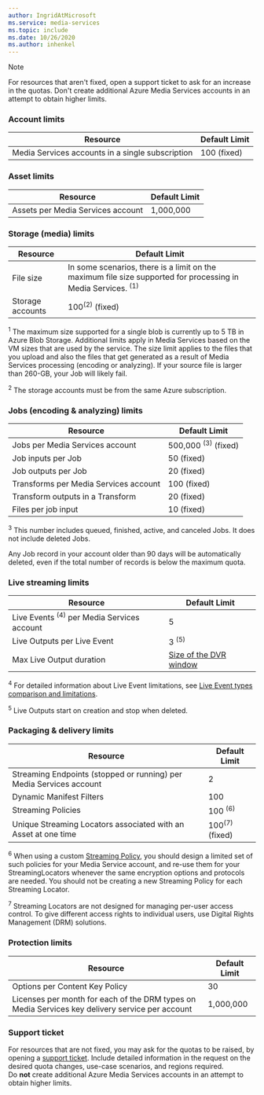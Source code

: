 ```yaml
---
author: IngridAtMicrosoft
ms.service: media-services
ms.topic: include
ms.date: 10/26/2020
ms.author: inhenkel
---
```


> [!NOTE]
> For resources that aren't fixed, open a support ticket to ask for an increase in the quotas. Don't create additional Azure Media Services accounts in an attempt to obtain higher limits.

### Account limits

| Resource | Default Limit |
| --- | --- |
| Media Services accounts in a single subscription | 100 (fixed) |

### Asset limits

| Resource | Default Limit |
| --- | --- |
| Assets per Media Services account | 1,000,000|

### Storage (media) limits

| Resource | Default Limit |
| --- | --- |
| File size| In some scenarios, there is a limit on the maximum file size supported for processing in Media Services. <sup>(1)</sup> |
| Storage accounts | 100<sup>(2)</sup> (fixed) |

<sup>1</sup> The maximum size supported for a single blob is currently up to 5 TB in Azure Blob Storage. Additional limits apply in Media Services based on the VM sizes that are used by the service. The size limit applies to the files that you upload and also the files that get generated as a result of Media Services processing (encoding or analyzing). If your source file is larger than 260-GB, your Job will likely fail.

<sup>2</sup> The storage accounts must be from the same Azure subscription.

### Jobs (encoding & analyzing) limits

| Resource | Default Limit |
| --- | --- |
| Jobs per Media Services account | 500,000 <sup>(3)</sup> (fixed)|
| Job inputs per Job | 50  (fixed)|
| Job outputs per Job | 20 (fixed) |
| Transforms per Media Services account | 100  (fixed)|
| Transform outputs in a Transform | 20 (fixed) |
| Files per job input|10 (fixed)|

<sup>3</sup> This number includes queued, finished, active, and canceled Jobs. It does not include deleted Jobs.

Any Job record in your account older than 90 days will be automatically deleted, even if the total number of records is below the maximum quota.

### Live streaming limits

| Resource | Default Limit |
| --- | --- |
| Live Events <sup>(4)</sup> per Media Services account |5|
| Live Outputs per Live Event |3 <sup>(5)</sup> |
| Max Live Output duration | [Size of the DVR window](/azure/media-services/latest/live-event-cloud-dvr-time-how-to) |

<sup>4</sup> For detailed information about Live Event limitations, see [Live Event types comparison and limitations](/azure/media-services/latest/live-event-types-comparison-reference).

<sup>5</sup> Live Outputs start on creation and stop when deleted.

### Packaging & delivery limits

| Resource | Default Limit |
| --- | --- |
| Streaming Endpoints (stopped or running) per Media Services account| 2 |
| Dynamic Manifest Filters|100|
| Streaming Policies | 100 <sup>(6)</sup> |
| Unique Streaming Locators associated with an Asset at one time | 100<sup>(7)</sup> (fixed) |

<sup>6</sup> When using a custom [Streaming Policy](/rest/api/media/streamingpolicies), you should design a limited set of such policies for your Media Service account, and re-use them for your StreamingLocators whenever the same encryption options and protocols are needed. You should not be creating a new Streaming Policy for each Streaming Locator.

<sup>7</sup> Streaming Locators are not designed for managing per-user access control. To give different access rights to individual users, use Digital Rights Management (DRM) solutions.

### Protection limits

| Resource | Default Limit |
| --- | --- |
| Options per Content Key Policy | 30 |
| Licenses per month for each of the DRM types on Media Services key delivery service per account|1,000,000|

### Support ticket

For resources that are not fixed, you may ask for the quotas to be raised, by opening a [support ticket](https://portal.azure.com/#blade/Microsoft_Azure_Support/HelpAndSupportBlade/newsupportrequest). Include detailed information in the request on the desired quota changes, use-case scenarios, and regions required. <br/>Do **not** create additional Azure Media Services accounts in an attempt to obtain higher limits.
